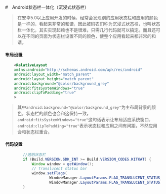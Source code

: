 #　Android状态栏一体化（沉浸式状态栏）

>  在安卓5.0以上应用开发的时候，经常会发现别的应用状态栏和应用的颜色是一样的，看起来非常的和谐，因此被码农们称为沉浸式状态栏，也叫状态栏一体化，其实实现起赖也不是很难，只需几行代码就可以搞定。而且还可以在不同的页面为状态栏设置不同的颜色，使整个应用看起来都非常的和谐。

#### 布局设置

```xml
    <RelativeLayout
    xmlns:android="http://schemas.android.com/apk/res/android"
    android:layout_width="match_parent"
    android:layout_height="match_parent"
    android:background="@color/background_grey"
    android:fitsSystemWindows="true"
    android:clipToPadding="true"
    >
```

>  其中`android:background="@color/background_grey"`为主布局背景的颜色，状态栏的颜色也会和这保持一致，`android:fitsSystemWindows="true"`这句话表示让布局适应系统窗口，`android:clipToPadding="true"`表示状态栏和应用之间有间距，不然应用会和状态栏重合。

#### 代码设置

```java 
        //透明状态栏
        if (Build.VERSION.SDK_INT >= Build.VERSION_CODES.KITKAT) {
            Window window = getWindow();
            // Translucent status bar
            window.setFlags(
                    WindowManager.LayoutParams.FLAG_TRANSLUCENT_STATUS,
                    WindowManager.LayoutParams.FLAG_TRANSLUCENT_STATUS);
        }
```

